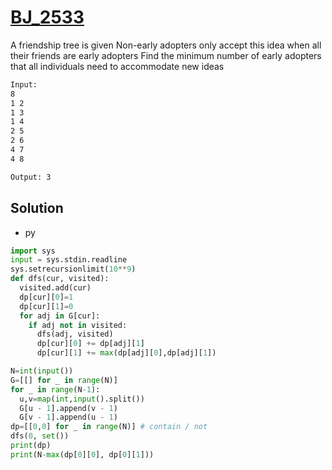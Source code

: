 # [BJ_2533](https://acmicpc.net/problem/2533)

A friendship tree is given
Non-early adopters only accept this idea when all their friends are early adopters
Find the minimum number of early adopters that all individuals need to accommodate new ideas

```txt
Input:
8
1 2
1 3
1 4
2 5
2 6
4 7
4 8

Output: 3
```

## Solution

* py

```py
import sys
input = sys.stdin.readline
sys.setrecursionlimit(10**9)
def dfs(cur, visited):
  visited.add(cur)
  dp[cur][0]=1
  dp[cur][1]=0
  for adj in G[cur]:
    if adj not in visited:
      dfs(adj, visited)
      dp[cur][0] += dp[adj][1]
      dp[cur][1] += max(dp[adj][0],dp[adj][1])

N=int(input())
G=[[] for _ in range(N)]
for _ in range(N-1):
  u,v=map(int,input().split())
  G[u - 1].append(v - 1)
  G[v - 1].append(u - 1)
dp=[[0,0] for _ in range(N)] # contain / not
dfs(0, set())
print(dp)
print(N-max(dp[0][0], dp[0][1]))
```
